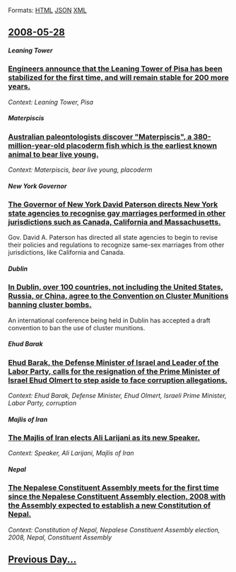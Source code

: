 
Formats: [HTML](2008/05/28/index.html)  [JSON](2008/05/28/index.json)  [XML](2008/05/28/index.xml)  

## [2008-05-28](/news/2008/05/28/index.md)

##### Leaning Tower
### [ Engineers announce that the Leaning Tower of Pisa has been stabilized for the first time, and will remain stable for 200 more years. ](/news/2008/05/28/engineers-announce-that-the-leaning-tower-of-pisa-has-been-stabilized-for-the-first-time-and-will-remain-stable-for-200-more-years.md)
_Context: Leaning Tower, Pisa_

##### Materpiscis
### [ Australian paleontologists discover "Materpiscis", a 380-million-year-old placoderm fish which is the earliest known animal to bear live young. ](/news/2008/05/28/australian-paleontologists-discover-materpiscis-a-380-million-year-old-placoderm-fish-which-is-the-earliest-known-animal-to-bear-live-yo.md)
_Context: Materpiscis, bear live young, placoderm_

##### New York Governor
### [ The Governor of New York David Paterson directs New York state agencies to recognise gay marriages performed in other jurisdictions such as Canada, California and Massachusetts. ](/news/2008/05/28/the-governor-of-new-york-david-paterson-directs-new-york-state-agencies-to-recognise-gay-marriages-performed-in-other-jurisdictions-such-as.md)
Gov. David A. Paterson has directed all state agencies to begin to revise their policies and regulations to recognize same-sex marriages from other jurisdictions, like California and Canada.

##### Dublin
### [ In Dublin, over 100 countries, not including the United States, Russia, or China, agree to the Convention on Cluster Munitions banning cluster bombs. ](/news/2008/05/28/in-dublin-over-100-countries-not-including-the-united-states-russia-or-china-agree-to-the-convention-on-cluster-munitions-banning-clus.md)
An international conference being held in Dublin has accepted a draft convention to ban the use of cluster munitions.

##### Ehud Barak
### [ Ehud Barak, the Defense Minister of Israel and Leader of the Labor Party, calls for the resignation of the Prime Minister of Israel Ehud Olmert to step aside to face corruption allegations. ](/news/2008/05/28/ehud-barak-the-defense-minister-of-israel-and-leader-of-the-labor-party-calls-for-the-resignation-of-the-prime-minister-of-israel-ehud-ol.md)
_Context: Ehud Barak, Defense Minister, Ehud Olmert, Israeli Prime Minister, Labor Party, corruption_

##### Majlis of Iran
### [ The Majlis of Iran elects Ali Larijani as its new Speaker. ](/news/2008/05/28/the-majlis-of-iran-elects-ali-larijani-as-its-new-speaker.md)
_Context: Speaker, Ali Larijani, Majlis of Iran_

##### Nepal
### [ The Nepalese Constituent Assembly meets for the first time since the Nepalese Constituent Assembly election, 2008 with the Assembly expected to establish a new Constitution of Nepal. ](/news/2008/05/28/the-nepalese-constituent-assembly-meets-for-the-first-time-since-the-nepalese-constituent-assembly-election-2008-with-the-assembly-expecte.md)
_Context: Constitution of Nepal, Nepalese Constituent Assembly election, 2008, Nepal, Constituent Assembly_

## [Previous Day...](/news/2008/05/27/index.md)


